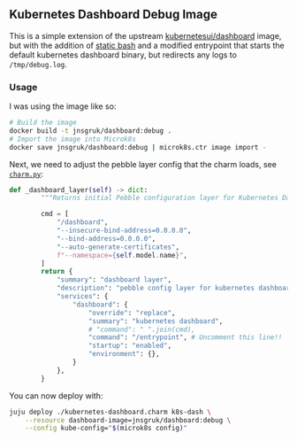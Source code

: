 ## Kubernetes Dashboard Debug Image

This is a simple extension of the upstream [kubernetesui/dashboard](https://hub.docker.com/r/kubernetesui/dashboard) image, but with the addition of [static bash](https://github.com/robxu9/bash-static) and a modified entrypoint that starts the default kubernetes dashboard binary, but redirects any logs to `/tmp/debug.log`.

### Usage

I was using the image like so:

```bash
# Build the image
docker build -t jnsgruk/dashboard:debug .
# Import the image into Microk8s
docker save jnsgruk/dashboard:debug | microk8s.ctr image import -
```

Next, we need to adjust the pebble layer config that the charm loads, see [`charm.py`](../src/charm.py):

```python
def _dashboard_layer(self) -> dict:
        """Returns initial Pebble configuration layer for Kubernetes Dashboard"""

        cmd = [
            "/dashboard",
            "--insecure-bind-address=0.0.0.0",
            "--bind-address=0.0.0.0",
            "--auto-generate-certificates",
            f"--namespace={self.model.name}",
        ]
        return {
            "summary": "dashboard layer",
            "description": "pebble config layer for kubernetes dashboard",
            "services": {
                "dashboard": {
                    "override": "replace",
                    "summary": "kubernetes dashboard",
                    # "command": " ".join(cmd),
                    "command": "/entrypoint", # Uncomment this line!!
                    "startup": "enabled",
                    "environment": {},
                }
            },
        }
```

You can now deploy with:

```bash
juju deploy ./kubernetes-dashboard.charm k8s-dash \
    --resource dashboard-image=jnsgruk/dashboard:debug \
    --config kube-config="$(microk8s config)"
```

